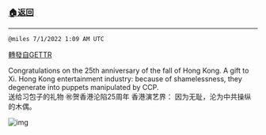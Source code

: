 ###  [:house:返回](README.md)
---


`@miles 7/1/2022 1:09 AM UTC`

[轉發自GETTR](https://gettr.com/post/p1gj2hw7913)

Congratulations on the 25th anniversary of the fall of Hong Kong. A gift to Xi. 
Hong Kong entertainment industry: because of shamelessness, they degenerate into puppets manipulated by CCP.  
送给习包子的礼物 ㊗️贺香港沦陷25周年 
香港演艺界： 因为无耻，沦为中共操纵的木偶。

![img](https://media.gettr.com/group28/origin/2022/07/01/01/4365e989-2c3a-3980-e201-659029a822d9/out.jpg)
